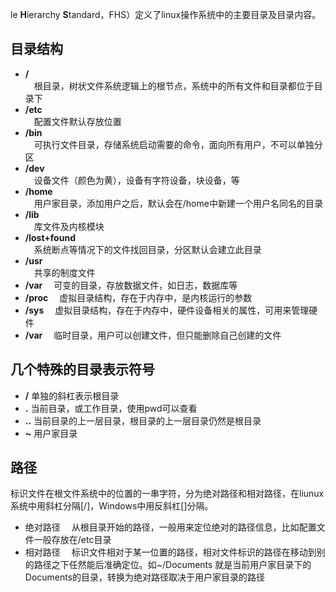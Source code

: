 le **H**ierarchy **S**tandard，FHS）定义了linux操作系统中的主要目录及目录内容。
## 目录结构
* **/**  
　根目录，树状文件系统逻辑上的根节点，系统中的所有文件和目录都位于目录下
* **/etc**  
　配置文件默认存放位置
* **/bin**  
　可执行文件目录，存储系统启动需要的命令，面向所有用户，不可以单独分区
* **/dev**  
　设备文件（颜色为黄），设备有字符设备，块设备，等
* **/home**  
　用户家目录，添加用户之后，默认会在/home中新建一个用户名同名的目录    
* **/lib**  
　库文件及内核模块
* **/lost+found**   
　系统断点等情况下的文件找回目录，分区默认会建立此目录
* **/usr**  
　共享的制度文件
* **/var**
　可变的目录，存放数据文件，如日志，数据库等
* **/proc**
　虚拟目录结构，存在于内存中，是内核运行的参数
* **/sys**
　虚拟目录结构，存在于内存中，硬件设备相关的属性，可用来管理硬件
* **/var**
　临时目录，用户可以创建文件，但只能删除自己创建的文件

## 几个特殊的目录表示符号
* **/** 单独的斜杠表示根目录
* **.** 当前目录，或工作目录，使用pwd可以查看
* **..** 当前目录的上一层目录，根目录的上一层目录仍然是根目录
* **~**  用户家目录  

## 路径
标识文件在根文件系统中的位置的一串字符，分为绝对路径和相对路径，在liunux系统中用斜杠分隔[/]，Windows中用反斜杠[\]分隔。  
* 绝对路径
　从根目录开始的路径，一般用来定位绝对的路径信息，比如配置文件一般存放在/etc目录
* 相对路径
　标识文件相对于某一位置的路径，相对文件标识的路径在移动到别的路径之下任然能后准确定位。如~/Documents 就是当前用户家目录下的Documents的目录，转换为绝对路径取决于用户家目录的路径

